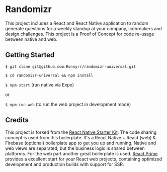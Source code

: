 # Randomizr
This project includes a React and React Native application to random generate questions for a weekly standup at your company, icebreakers and design challenges. This project is a Proof of Concept for code re-usage between native and web.

## Getting Started
`$ git clone git@github.com:Ronnyrr/randomizr-universal.git`

`$ cd randomizr-universal && npm install`

`$ npm start` (run native via Expo)

or

`$ npm run web` (to run the web project in development mode)

## Credits
This project is forked from the [React Native Starter Kit](https://github.com/mcnamee/react-native-starter-kit). The code sharing concept is used from this boilerplate. It's a React Native + React (web) & Firebase (optional) boilerplate app to get you up and running. Native and web views are separated, but the business logic is shared between platforms. For the web part another great boilerplate is used. [React Prime](https://github.com/JBostelaar/react-prime) provides a excellent start for your React web projects, containing optimized development and production builds with support for SSR.
